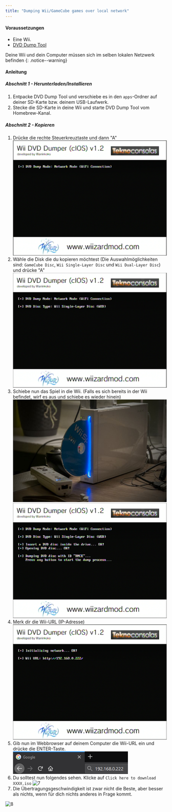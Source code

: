 ```yaml
---
title: "Dumping Wii/GameCube games over local network"
---
```


#### Voraussetzungen

* Eine Wii.
* [DVD Dump Tool](/assets/files/DVDDumpTool.zip)

Deine Wii und dein Computer müssen sich im selben lokalen Netzwerk befinden
{: .notice--warning}

#### Anleitung

##### Abschnitt 1 - Herunterladen/Installieren

1. Entpacke DVD Dump Tool und verschiebe es in den `apps`-Ordner auf deiner SD-Karte bzw. deinem USB-Laufwerk.
1. Stecke die SD-Karte in deine Wii und starte DVD Dump Tool vom Homebrew-Kanal.

##### Abschnitt 2 - Kopieren

1. Drücke die rechte Steuerkreuztaste und dann "A" ![2](/images/DumpDiscs_LAN/2.png)
1. Wähle die Disk die du kopieren möchtest (Die Auswahlmöglichkeiten sind: `GameCube Disc`, `Wii Single-Layer Disc` und `Wii Dual-Layer Disc`) und drücke "A" ![3](/images/DumpDiscs_LAN/3.png)
1. Schiebe nun das Spiel in die Wii. (Falls es sich bereits in der Wii befindet, wirf es aus und schiebe es wieder hinein) ![Einlegen der Disc](/images/DumpDiscs_LAN/insertthedisc.jpg) ![4](/images/DumpDiscs_LAN/4.png)
1. Merk dir die Wii-URL (IP-Adresse) ![5](/images/DumpDiscs_LAN/5.png)
1. Gib nun im Webbrowser auf deinem Computer die Wii-URL ein und drücke die ENTER-Taste. ![6](/images/DumpDiscs_LAN/6.png)
1. Du solltest nun folgendes sehen. Klicke auf `Click here to download XXXX.iso` ![7](/images/DumpDiscs_LAN/7.jpg)
1. Die Übertragungsgeschwindigkeit ist zwar nicht die Beste, aber besser als nichts, wenn für dich nichts anderes in Frage kommt.

![8](/images/DumpDiscs_LAN/8.PNG)
